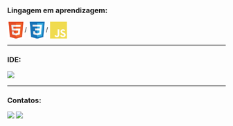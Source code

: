 <div>
  <h3>Lingagem em aprendizagem:</h3>
  <img align="center" alt="M-HTML" height="40" width="40" src="https://raw.githubusercontent.com/devicons/devicon/master/icons/html5/html5-original.svg">/
  <img align="center" alt="M-CSS" height="40" width="40" src="https://raw.githubusercontent.com/devicons/devicon/master/icons/css3/css3-original.svg">/
  <img align="center" alt="M-Js" height="40" width="40" src="https://raw.githubusercontent.com/devicons/devicon/master/icons/javascript/javascript-plain.svg">
  
  <div><hr>
  <h3>IDE:</h3>
  <img heigth="185" width="230" src="https://img.shields.io/badge/Visual_Studio_Code-0078D4?style=for-the-badge&logo=visual%20studio%20code&logoColor=white">
  </div>
</div><hr>

<div>
 <h3>Contatos:</h3>
 <a href="mailto:matheusirschlinger@gmail.com"><img heigth="100" width="105" src="https://img.shields.io/badge/Gmail-D14836?style=for-the-badge&logo=gmail&logoColor=white" target="_blank"></a>
 <a href="https://www.linkedin.com/in/matheus-irschlinger-76b504242/"><img heigth="110" width="130" src="https://img.shields.io/badge/-LinkedIn-%230077B5?style=for-the-badge&logo=linkedin&logoColor=white" target="_blank"></a>
</div>
